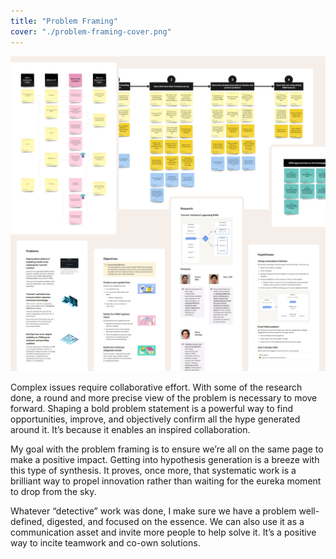 ```yaml
---
title: "Problem Framing"
cover: "./problem-framing-cover.png"
---
```

![Compilation screenshots from digital whiteboards with matrices of inter-connected colored post-its. Below are screenshots of documentation pages that summarize the above content.](./problem-framing.png)

Complex issues require collaborative effort. With some of the research done, a round and more precise view of the problem is necessary to move forward. Shaping a bold problem statement is a powerful way to find opportunities, improve, and objectively confirm all the hype generated around it. It’s because it enables an inspired collaboration.

My goal with the problem framing is to ensure we’re all on the same page to make a positive impact. Getting into hypothesis generation is a breeze with this type of synthesis. It proves, once more, that systematic work is a brilliant way to propel innovation rather than waiting for the eureka moment to drop from the sky.

Whatever “detective” work was done, I make sure we have a problem well-defined, digested, and focused on the essence. We can also use it as a communication asset and invite more people to help solve it. It’s a positive way to incite teamwork and co-own solutions.